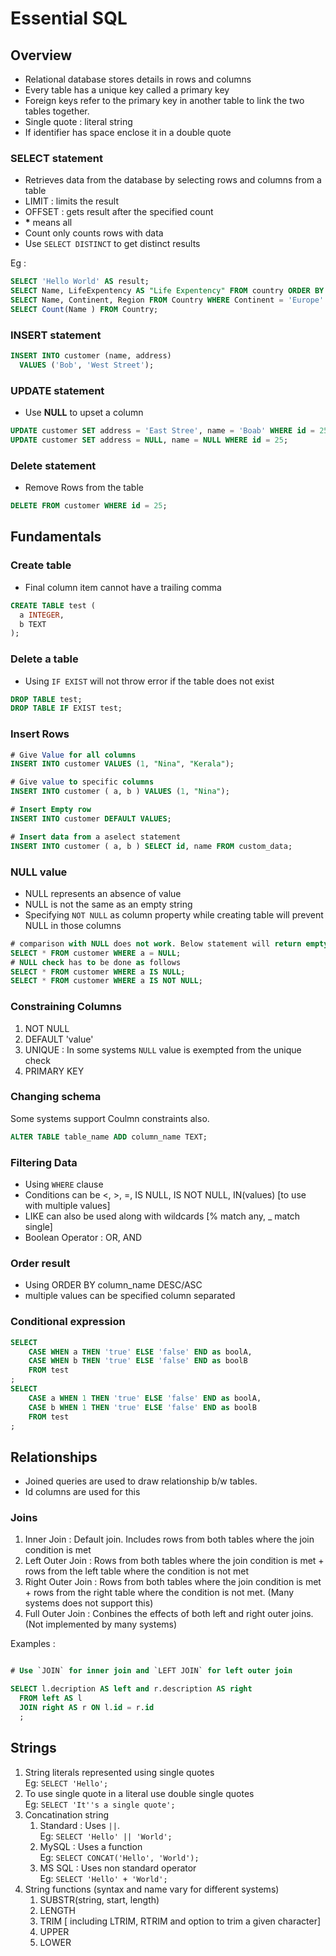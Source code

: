 # Essential SQL

## Overview

* Relational database stores details in rows and columns
* Every table has a unique key called a primary key
* Foreign keys refer to the primary key in another table to link the two tables together.
* Single quote : literal string
* If identifier has space enclose it in a double quote

### SELECT statement
* Retrieves data from the database by selecting rows and columns from a table
* LIMIT : limits the result  
* OFFSET : gets result after the specified count
* __\*__ means all  
* Count only counts rows with data
* Use `SELECT DISTINCT` to get distinct results 

Eg : 
```sql
SELECT 'Hello World' AS result;
SELECT Name, LifeExpentency AS "Life Expentency" FROM country ORDER BY Name;
SELECT Name, Continent, Region FROM Country WHERE Continent = 'Europe' ORDER BY Name LIMIT 5 OFFSET 5;
SELECT Count(Name ) FROM Country;
```

### INSERT statement

```sql
INSERT INTO customer (name, address)
  VALUES ('Bob', 'West Street');
```

### UPDATE statement

* Use __NULL__ to upset a column
```sql
UPDATE customer SET address = 'East Stree', name = 'Boab' WHERE id = 25;
UPDATE customer SET address = NULL, name = NULL WHERE id = 25;
```

### Delete statement
* Remove Rows from the table
```sql
DELETE FROM customer WHERE id = 25;
```

## Fundamentals

### Create table
* Final column item cannot have a trailing comma
```sql
CREATE TABLE test (
  a INTEGER,
  b TEXT
);
```

### Delete a table
* Using `IF EXIST` will not throw error if the table does not exist
```sql
DROP TABLE test;
DROP TABLE IF EXIST test;

```

### Insert Rows
```sql
# Give Value for all columns
INSERT INTO customer VALUES (1, "Nina", "Kerala");

# Give value to specific columns
INSERT INTO customer ( a, b ) VALUES (1, "Nina");

# Insert Empty row
INSERT INTO customer DEFAULT VALUES;

# Insert data from a aselect statement
INSERT INTO customer ( a, b ) SELECT id, name FROM custom_data;

```
### NULL value
* NULL represents an absence of value
* NULL is not the same as an empty string
* Specifying `NOT NULL` as column property while creating table will prevent NULL in those columns 
```sql
# comparison with NULL does not work. Below statement will return empty result even if column is NULL
SELECT * FROM customer WHERE a = NULL;
# NULL check has to be done as follows
SELECT * FROM customer WHERE a IS NULL;
SELECT * FROM customer WHERE a IS NOT NULL;
```

### Constraining Columns
1. NOT NULL
2. DEFAULT 'value'
3. UNIQUE : In some systems `NULL` value is exempted from the unique check
4. PRIMARY KEY

### Changing schema
Some systems support Coulmn constraints also.
```sql
ALTER TABLE table_name ADD column_name TEXT;
```

### Filtering Data
* Using `WHERE` clause
* Conditions can be <, >, =, IS NULL, IS NOT NULL, IN(values) [to use with multiple values]
* LIKE can also be used along with wildcards [% match any, _ match single] 
* Boolean Operator : OR, AND

### Order result
* Using ORDER BY column_name DESC/ASC
* multiple values can be specified column separated

### Conditional expression
```sql
SELECT 
    CASE WHEN a THEN 'true' ELSE 'false' END as boolA,
    CASE WHEN b THEN 'true' ELSE 'false' END as boolB
    FROM test
;
SELECT 
    CASE a WHEN 1 THEN 'true' ELSE 'false' END as boolA,
    CASE b WHEN 1 THEN 'true' ELSE 'false' END as boolB
    FROM test
;
```

## Relationships

* Joined queries are used to draw relationship b/w tables.
* Id columns are used for this

### Joins

1. Inner Join : Default join. Includes rows from both tables where the join condition is met
2. Left Outer Join : Rows from both tables where the join condition is met + rows from the left table where the condition is not met
3. Right Outer Join : Rows from both tables where the join condition is met + rows from the right table where the condition is not met. (Many systems does not support this)
4. Full Outer Join : Conbines the effects of both left and right outer joins. (Not implemented by many systems)

Examples : 

```sql

# Use `JOIN` for inner join and `LEFT JOIN` for left outer join

SELECT l.decription AS left and r.description AS right
  FROM left AS l
  JOIN right AS r ON l.id = r.id
  ;
```

## Strings

1. String literals represented using single quotes  
    Eg: `SELECT 'Hello';`
2. To use single quote in a literal use double single quotes  
    Eg: `SELECT 'It''s a single quote';`
3. Concatination string  
    1. Standard : Uses `||`.  
        Eg: `SELECT 'Hello' || 'World';`
    2. MySQL : Uses a function  
        Eg: `SELECT CONCAT('Hello', 'World');`
    3. MS SQL : Uses non standard operator  
        Eg: `SELECT 'Hello' + 'World';`
4. String functions (syntax and name vary for different systems)
    1. SUBSTR(string, start, length)
    2. LENGTH
    3. TRIM [ including LTRIM, RTRIM and option to trim a given character]
    4. UPPER
    5. LOWER

